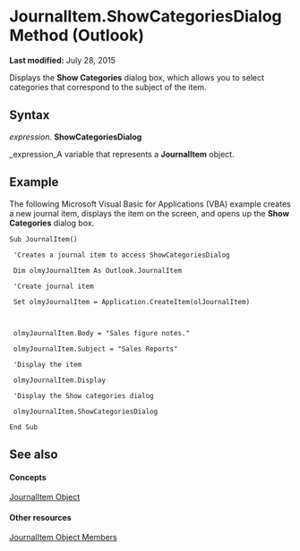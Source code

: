 
# JournalItem.ShowCategoriesDialog Method (Outlook)

 **Last modified:** July 28, 2015

Displays the  **Show Categories** dialog box, which allows you to select categories that correspond to the subject of the item.

## Syntax

 _expression_. **ShowCategoriesDialog**

 _expression_A variable that represents a  **JournalItem** object.


## Example

The following Microsoft Visual Basic for Applications (VBA) example creates a new journal item, displays the item on the screen, and opens up the  **Show Categories** dialog box.


```
Sub JournalItem() 
 
 'Creates a journal item to access ShowCategoriesDialog 
 
 Dim olmyJournalItem As Outlook.JournalItem 
 
 'Create journal item 
 
 Set olmyJournalItem = Application.CreateItem(olJournalItem) 
 
 
 
 olmyJournalItem.Body = "Sales figure notes." 
 
 olmyJournalItem.Subject = "Sales Reports" 
 
 'Display the item 
 
 olmyJournalItem.Display 
 
 'Display the Show categories dialog 
 
 olmyJournalItem.ShowCategoriesDialog 
 
End Sub
```


## See also


#### Concepts


 [JournalItem Object](6e850295-39f9-47b8-e866-9622e9958c69.md)
#### Other resources


 [JournalItem Object Members](13a0cd10-44bc-a167-c613-93985f698d95.md)
